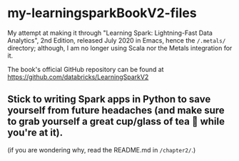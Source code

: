 # my-learningsparkBookV2-files
My attempt at making it through "Learning Spark: Lightning-Fast Data Analytics", 2nd Edition, released July 2020 in Emacs, hence the `/.metals/` directory; although, I am no longer using Scala nor the Metals integration for it.

The book's official GitHub repository can be found at https://github.com/databricks/LearningSparkV2

## Stick to writing Spark apps in Python to save yourself from future headaches (and make sure to grab yourself a great cup/glass of tea 🍵  while you're at it).
(if you are wondering why, read the README.md in `/chapter2/`.)
